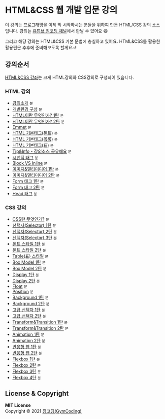 # HTML&CSS 웹 개발 입문 강의

이 강의는 프로그래밍을 이제 막 시작하시는 분들을 위하여 만든 HTML/CSS 강의 소스 입니다. 강의는 [유튜브 짐코딩 채널](https://www.youtube.com/channel/UCZ30aWiMw5C8mGcESlAGQbA/?sub_confirmation=1)에서 만날 수 있어요 😄

그리고 해당 강의는 HTML&CSS 기본 문법에 충실하고 있어요. HTML&CSS를 활용한 활용편은 추후에 준비해보도록 할게요~!

## 강의순서
[HTML&CSS 강좌](https://www.youtube.com/playlist?list=PLlaP-jSd-nK-ponbKDjrSn3BQG9MgHSKv)는 크게 HTML강의와 CSS강의로 구성되어 있습니다.

### HTML 강의
- [강의소개](https://www.youtube.com/watch?v=N_nVDZSAjq4&list=PLlaP-jSd-nK-ponbKDjrSn3BQG9MgHSKv&index=1) `분`
- [개발환경 구성](https://www.youtube.com/watch?v=9o5VuZB5OKw&list=PLlaP-jSd-nK-ponbKDjrSn3BQG9MgHSKv&index=2&t=107s) `분`
- [HTML이란 무엇인가? 1탄](https://www.youtube.com/watch?v=S_tOP4W0u1Q&list=PLlaP-jSd-nK-ponbKDjrSn3BQG9MgHSKv&index=3&t=2s) `분`
- [HTML이란 무엇인가? 2탄](https://www.youtube.com/watch?v=nXJ3FhEvd4w&list=PLlaP-jSd-nK-ponbKDjrSn3BQG9MgHSKv&index=4) `분`
- [Emmet](https://www.youtube.com/watch?v=44pQ6p5pHX8&list=PLlaP-jSd-nK-ponbKDjrSn3BQG9MgHSKv&index=5&t=230s) `분`
- [HTML 기본태그(폰트)](https://www.youtube.com/watch?v=unKwt4lwwxQ&list=PLlaP-jSd-nK-ponbKDjrSn3BQG9MgHSKv&index=6) `분`
- [HTML 기본태그(목록)](https://www.youtube.com/watch?v=rbd_HWUHCIc&list=PLlaP-jSd-nK-ponbKDjrSn3BQG9MgHSKv&index=7&t=285s) `분`
- [HTML 기본태그(표)](https://www.youtube.com/watch?v=uYli5PMlOrw&list=PLlaP-jSd-nK-ponbKDjrSn3BQG9MgHSKv&index=8&t=3s) `분`
- [Tip&Info - 강의소스 공유해요](https://www.youtube.com/watch?v=z_dRBzHx3nA&list=PLlaP-jSd-nK-ponbKDjrSn3BQG9MgHSKv&index=9) `분`
- [시맨틱 태그](https://www.youtube.com/watch?v=S_40GQe6hqM&list=PLlaP-jSd-nK-ponbKDjrSn3BQG9MgHSKv&index=10&t=320s) `분`
- [Block VS Inline](https://www.youtube.com/watch?v=Gy_T_fcnQYA&list=PLlaP-jSd-nK-ponbKDjrSn3BQG9MgHSKv&index=11&t=186s) `분`
- [이미지&멀티미디어 1탄](https://www.youtube.com/watch?v=1U2xVBGoaBw&list=PLlaP-jSd-nK-ponbKDjrSn3BQG9MgHSKv&index=12) `분`
- [이미지&멀티미디어 2탄](https://www.youtube.com/watch?v=uCIPKEpb9JQ&list=PLlaP-jSd-nK-ponbKDjrSn3BQG9MgHSKv&index=13&t=663s) `분`
- [Form 태그 1탄](https://www.youtube.com/watch?v=b-iOa0Rkyb8&list=PLlaP-jSd-nK-ponbKDjrSn3BQG9MgHSKv&index=14) `분`
- [Form 태그 2탄](https://www.youtube.com/watch?v=J-cWqA84Lus&list=PLlaP-jSd-nK-ponbKDjrSn3BQG9MgHSKv&index=15) `분`
- [Head 태그](https://www.youtube.com/watch?v=k7E97CGrnX0&list=PLlaP-jSd-nK-ponbKDjrSn3BQG9MgHSKv&index=16&t=63s) `분`

### CSS 강의
- [CSS란 무엇인가?](https://www.youtube.com/watch?v=JgolsnrdnGM&list=PLlaP-jSd-nK-ponbKDjrSn3BQG9MgHSKv&index=17&t=261s) `분`
- [선택자(Selector) 1탄](https://www.youtube.com/watch?v=qnEexWGLcDg&list=PLlaP-jSd-nK-ponbKDjrSn3BQG9MgHSKv&index=18) `분`
- [선택자(Selector) 2탄](https://www.youtube.com/watch?v=mo7O9RyZBZ0&list=PLlaP-jSd-nK-ponbKDjrSn3BQG9MgHSKv&index=19) `분`
- [선택자(Selector) 3탄](https://www.youtube.com/watch?v=IohdIDrXeMA&list=PLlaP-jSd-nK-ponbKDjrSn3BQG9MgHSKv&index=20&t=693s) `분`
- [폰트 스타일 1탄](https://www.youtube.com/watch?v=dSSb0HInu9A&list=PLlaP-jSd-nK-ponbKDjrSn3BQG9MgHSKv&index=21) `분`
- [폰트 스타일 2탄](https://www.youtube.com/watch?v=2snXDTDUGQk&list=PLlaP-jSd-nK-ponbKDjrSn3BQG9MgHSKv&index=22&t=1s) `분`
- [Table(표) 스타일](https://www.youtube.com/watch?v=8dORSNz61LY&list=PLlaP-jSd-nK-ponbKDjrSn3BQG9MgHSKv&index=23) `분`
- [Box Model 1탄](https://www.youtube.com/watch?v=XmBwKeoveFA&list=PLlaP-jSd-nK-ponbKDjrSn3BQG9MgHSKv&index=24&t=602s) `분`
- [Box Model 2탄](https://www.youtube.com/watch?v=kOkQtSLX9tU&list=PLlaP-jSd-nK-ponbKDjrSn3BQG9MgHSKv&index=25) `분`
- [Display 1탄](https://www.youtube.com/watch?v=_v3CdOzTEcU&list=PLlaP-jSd-nK-ponbKDjrSn3BQG9MgHSKv&index=26&t=372s) `분`
- [Display 2탄](https://www.youtube.com/watch?v=uLzNSR24yGo&list=PLlaP-jSd-nK-ponbKDjrSn3BQG9MgHSKv&index=27) `분`
- [Float](https://www.youtube.com/watch?v=nmCh-6iHHQI&list=PLlaP-jSd-nK-ponbKDjrSn3BQG9MgHSKv&index=28&t=1s) `분`
- [Position](https://www.youtube.com/watch?v=Nq4WblZ1VXY&list=PLlaP-jSd-nK-ponbKDjrSn3BQG9MgHSKv&index=29) `분`
- [Background 1탄](https://www.youtube.com/watch?v=zBIdvylZLNM&list=PLlaP-jSd-nK-ponbKDjrSn3BQG9MgHSKv&index=30&t=614s) `분`
- [Background 2탄](https://www.youtube.com/watch?v=f-wDCgR-788&list=PLlaP-jSd-nK-ponbKDjrSn3BQG9MgHSKv&index=31) `분`
- [고급 선택자 1탄](https://www.youtube.com/watch?v=9GEpgdjOFoM&list=PLlaP-jSd-nK-ponbKDjrSn3BQG9MgHSKv&index=32&t=2s&pp=sAQB) `분`
- [고급 선택자 2탄](https://www.youtube.com/watch?v=r-njMGX4GQw&list=PLlaP-jSd-nK-ponbKDjrSn3BQG9MgHSKv&index=33&pp=sAQB) `분`
- [Transform&Transition 1탄](https://www.youtube.com/watch?v=FQesJJJe1VM&list=PLlaP-jSd-nK-ponbKDjrSn3BQG9MgHSKv&index=34&pp=sAQB) `분`
- [Transform&Transition 2탄](https://www.youtube.com/watch?v=ZfkLTxNl9uk&list=PLlaP-jSd-nK-ponbKDjrSn3BQG9MgHSKv&index=35&pp=sAQB) `분`
- [Animation 1탄](https://www.youtube.com/watch?v=3TffDCHGlTw&list=PLlaP-jSd-nK-ponbKDjrSn3BQG9MgHSKv&index=36&pp=sAQB) `분`
- [Animation 2탄](https://www.youtube.com/watch?v=aDfePEQkkuA&list=PLlaP-jSd-nK-ponbKDjrSn3BQG9MgHSKv&index=37&pp=sAQB) `분`
- [반응형 웹 1탄](https://www.youtube.com/watch?v=Nmsps_8e16Q&list=PLlaP-jSd-nK-ponbKDjrSn3BQG9MgHSKv&index=38&pp=sAQB) `분`
- [반응형 웹 2탄](https://www.youtube.com/watch?v=hllg-sOz-LU&list=PLlaP-jSd-nK-ponbKDjrSn3BQG9MgHSKv&index=39&pp=sAQB) `분`
- [Flexbox 1탄](https://www.youtube.com/watch?v=uJWK6cUjv_k&list=PLlaP-jSd-nK-ponbKDjrSn3BQG9MgHSKv&index=40&pp=sAQB) `분`
- [Flexbox 2탄](https://www.youtube.com/watch?v=UOJOtwaijg4&list=PLlaP-jSd-nK-ponbKDjrSn3BQG9MgHSKv&index=41&pp=sAQB) `분`
- [Flexbox 3탄](https://www.youtube.com/watch?v=Y0b8ZSvpePY&list=PLlaP-jSd-nK-ponbKDjrSn3BQG9MgHSKv&index=42&pp=sAQB) `분`
- [Flexbox 4탄](https://www.youtube.com/watch?v=oHLJRcbM3sk&list=PLlaP-jSd-nK-ponbKDjrSn3BQG9MgHSKv&index=43&pp=sAQB) `분`

## License & Copyright

**MIT License** <br>
Copyright © 2021 [짐코딩(GymCoding)](https://www.youtube.com/channel/UCZ30aWiMw5C8mGcESlAGQbA/?sub_confirmation=1/)

